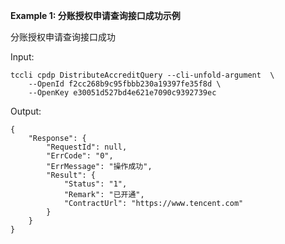 **Example 1: 分账授权申请查询接口成功示例**

分账授权申请查询接口成功

Input: 

```
tccli cpdp DistributeAccreditQuery --cli-unfold-argument  \
    --OpenId f2cc268b9c95fbbb230a19397fe35f8d \
    --OpenKey e30051d527bd4e621e7090c9392739ec
```

Output: 
```
{
    "Response": {
        "RequestId": null,
        "ErrCode": "0",
        "ErrMessage": "操作成功",
        "Result": {
            "Status": "1",
            "Remark": "已开通",
            "ContractUrl": "https://www.tencent.com"
        }
    }
}
```

